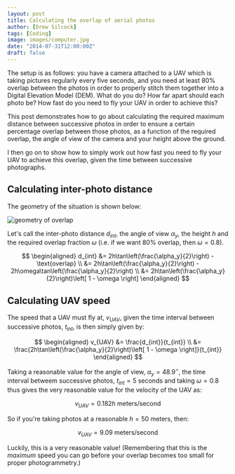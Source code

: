 ```yaml
---
layout: post
title: Calculating the overlap of aerial photos
author: [Drew Silcock]
tags: [Coding]
image: images/computer.jpg
date: "2014-07-31T12:00:00Z"
draft: false
---
```


The setup is as follows: you have a camera attached to a UAV which is taking pictures regularly every five seconds, and you need at least 80% overlap between the photos in order to properly stitch them together into a Digital Elevation Model (DEM). What do you do? How far apart should each photo be? How fast do you need to fly your UAV in order to achieve this?

This post demonstrates how to go about calculating the required maximum distance between successive photos in order to ensure a certain percentage overlap between those photos, as a function of the required overlap, the angle of view of the camera and your height above the ground.

I then go on to show how to simply work out how fast you need to fly your UAV to achieve this overlap, given the time between successive photographs.

<!--more-->

## Calculating inter-photo distance

The geometry of the situation is shown below:

![geometry of overlap](/media/calculating-overlap/overlap.svg)

Let's call the inter-photo distance $d_{int}$, the angle of view $\alpha_y$, the height $h$ and the required overlap fraction $\omega$ (i.e. if we want 80% overlap, then $\omega = 0.8$).

$$
\begin{aligned}
d_{int} &= 2h\tan\left(\frac{\alpha_y}{2}\right) - \text{overlap} \\
        &= 2h\tan\left(\frac{\alpha_y}{2}\right) - 2h\omega\tan\left(\frac{\alpha_y}{2}\right) \\
        &= 2h\tan\left(\frac{\alpha_y}{2}\right)\left[ 1 - \omega \right]
\end{aligned}
$$

## Calculating UAV speed

The speed that a UAV must fly at, $v_{UAV}$, given the time interval between successive photos, $t_{int}$, is then simply given by:

$$
\begin{aligned}
v_{UAV} &= \frac{d_{int}}{t_{int}} \\
        &= \frac{2h\tan\left(\frac{\alpha_y}{2}\right)\left[ 1 - \omega \right]}{t_{int}}
\end{aligned}
$$

Taking a reasonable value for the angle of view, $\alpha_y = 48.9^{\circ}$, the time interval betweem successive photos, $t_{int} = 5$ seconds and taking $\omega = 0.8$ thus gives the very reasonable value for the velocity of the UAV as:

$$
v_{UAV} = 0.182h ~ \text{meters/second}
$$

So if you're taking photos at a reasonable $h = 50$ meters, then:

$$
v_{UAV} = 9.09 ~ \text{meters/second}
$$

Luckily, this is a very reasonable value! (Remembering that this is the *maximum* speed you can go before your overlap becomes too small for proper photogrammetry.)
